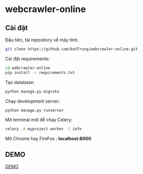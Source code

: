 # webcrawler-online

## Cài đặt

Đầu tiên, tải repository về máy tính:

```bash
git clone https://github.com/batTrung/webcrawler-online.git
```

Cài đặt requirements:

```bash
cd webcrawler-online
pip install -r requirements.txt
```

Tạo database:

```bash
python manage.py migrate
```

Chạy development server:

```bash
python manage.py runserver
```

Mở terminal mới để chạy Celery:

```bash
celery -A myproject worker -l info
```

Mở Chrome hay FireFox : **localhost:8000**

## DEMO

[DEMO]

[DEMO]: https://webcrawler-online.herokuapp.com/

